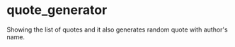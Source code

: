 # quote_generator
Showing the list of quotes and it also generates random quote with author's name.
